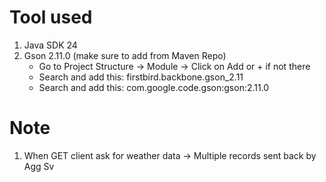 # Tool used
1. Java SDK 24
2. Gson 2.11.0 (make sure to add from Maven Repo)
    - Go to Project Structure -> Module -> Click on Add or + if not there
    - Search and add this: firstbird.backbone.gson_2.11
    - Search and add this: com.google.code.gson:gson:2.11.0
# Note
1. When GET client ask for weather data -> Multiple records sent back by Agg Sv
